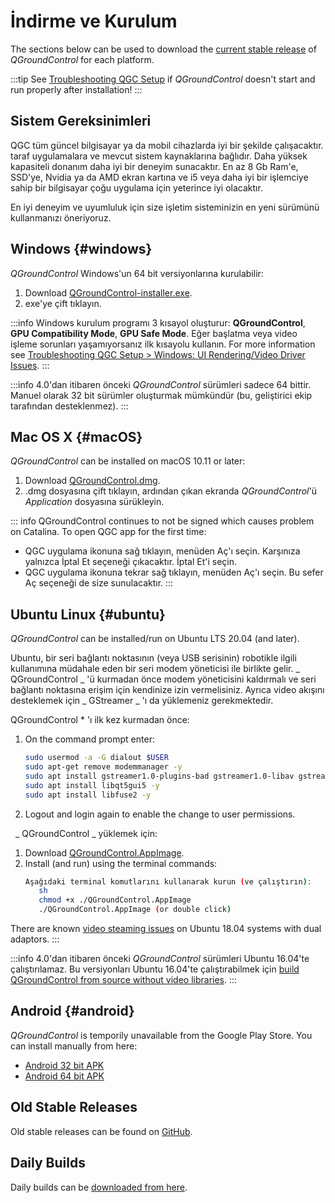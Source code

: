 # İndirme ve Kurulum

The sections below can be used to download the [current stable release](../releases/release_notes.md) of _QGroundControl_ for each platform.

:::tip
See [Troubleshooting QGC Setup](../troubleshooting/qgc_setup.md) if _QGroundControl_ doesn't start and run properly after installation!
:::

## Sistem Gereksinimleri

QGC tüm güncel bilgisayar ya da mobil cihazlarda iyi bir şekilde çalışacaktır. taraf uygulamalara ve mevcut sistem kaynaklarına bağlıdır.
Daha yüksek kapasiteli donanım daha iyi bir deneyim sunacaktır.
En az 8 Gb Ram'e, SSD'ye, Nvidia ya da AMD ekran kartına ve i5 veya daha iyi bir işlemciye sahip bir bilgisayar çoğu uygulama için yeterince iyi olacaktır.

En iyi deneyim ve uyumluluk için size işletim sisteminizin en yeni sürümünü kullanmanızı öneriyoruz.

## Windows {#windows}

_QGroundControl_ Windows'un 64 bit versiyonlarına kurulabilir:

1. Download [QGroundControl-installer.exe](https://d176tv9ibo4jno.cloudfront.net/latest/QGroundControl-installer.exe).
2. exe'ye çift tıklayın.

:::info
Windows kurulum programı 3 kısayol oluşturur: **QGroundControl**, **GPU Compatibility Mode**, **GPU Safe Mode**.
Eğer başlatma veya video işleme sorunları yaşamıyorsanız ilk kısayolu kullanın.
For more information see [Troubleshooting QGC Setup > Windows: UI Rendering/Video Driver Issues](../troubleshooting/qgc_setup.md#opengl_troubleshooting).
:::

:::info
4.0'dan itibaren önceki _QGroundControl_ sürümleri sadece 64 bittir.
Manuel olarak 32 bit sürümler oluşturmak mümkündür (bu, geliştirici ekip tarafından desteklenmez).
:::

## Mac OS X {#macOS}

_QGroundControl_ can be installed on macOS 10.11 or later: <!-- match version using https://dev.qgroundcontrol.com/master/en/getting_started/#native-builds -->

<!-- match version using https://dev.qgroundcontrol.com/master/en/getting_started/#native-builds -->

<!-- usually based on Qt macOS dependency -->

1. Download [QGroundControl.dmg](https://d176tv9ibo4jno.cloudfront.net/latest/QGroundControl.dmg).
2. .dmg dosyasına çift tıklayın, ardından çıkan ekranda _QGroundControl_'ü _Application_ dosyasına sürükleyin.

::: info
QGroundControl continues to not be signed which causes problem on Catalina. To open QGC app for the first time:

- QGC uygulama ikonuna sağ tıklayın, menüden Aç'ı seçin. Karşınıza yalnızca İptal Et seçeneği çıkacaktır. İptal Et'i seçin.
- QGC uygulama ikonuna tekrar sağ tıklayın, menüden Aç'ı seçin. Bu sefer Aç seçeneği de size sunulacaktır.
  :::

## Ubuntu Linux {#ubuntu}

_QGroundControl_ can be installed/run on Ubuntu LTS 20.04 (and later).

Ubuntu, bir seri bağlantı noktasının (veya USB serisinin) robotikle ilgili kullanımına müdahale eden bir seri modem yöneticisi ile birlikte gelir.
\_ QGroundControl \_ 'ü kurmadan önce modem yöneticisini kaldırmalı ve seri bağlantı noktasına erişim için kendinize izin vermelisiniz.
Ayrıca video akışını desteklemek için \_ GStreamer \_ 'ı da yüklemeniz gerekmektedir.

QGroundControl \* 'ı ilk kez kurmadan önce:

1. On the command prompt enter:
   ```sh
   sudo usermod -a -G dialout $USER
   sudo apt-get remove modemmanager -y
   sudo apt install gstreamer1.0-plugins-bad gstreamer1.0-libav gstreamer1.0-gl -y
   sudo apt install libqt5gui5 -y
   sudo apt install libfuse2 -y
   ```
   <!-- Note, remove install of libqt5gui5 https://github.com/mavlink/qgroundcontrol/issues/10176 fixed -->
2. Logout and login again to enable the change to user permissions.

&nbsp; \_ QGroundControl \_ yüklemek için:

1. Download [QGroundControl.AppImage](https://d176tv9ibo4jno.cloudfront.net/latest/QGroundControl.AppImage).
2. Install (and run) using the terminal commands:
   ```sh
   Aşağıdaki terminal komutlarını kullanarak kurun (ve çalıştırın):
      sh
      chmod +x ./QGroundControl.AppImage
      ./QGroundControl.AppImage (or double click)
   ```

There are known [video steaming issues](../troubleshooting/qgc_setup.md#dual_vga) on Ubuntu 18.04 systems with dual adaptors.
:::

:::info
4.0'dan itibaren önceki _QGroundControl_ sürümleri Ubuntu 16.04'te çalıştırılamaz.
Bu versiyonları Ubuntu 16.04'te çalıştırabilmek için [build QGroundControl from source without video libraries](https://dev.qgroundcontrol.com/en/getting_started/).
:::

## Android {#android}

_QGroundControl_ is temporily unavailable from the Google Play Store. You can install manually from here:

- [Android 32 bit APK](https://qgroundcontrol.s3-us-west-2.amazonaws.com/latest/QGroundControl32.apk)
- [Android 64 bit APK](https://qgroundcontrol.s3-us-west-2.amazonaws.com/latest/QGroundControl64.apk)

## Old Stable Releases

Old stable releases can be found on <a href="https://github.com/mavlink/qgroundcontrol/releases/" target="_blank">GitHub</a>.

## Daily Builds

Daily builds can be [downloaded from here](../releases/daily_builds.md).
